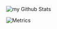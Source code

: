 <img align="center" src="https://github-readme-stats.vercel.app/api?username=VagTsop&include_all_commits=true&count_private=true&show_icons=true&line_height=20&title_color=2B5BBD&icon_color=1124BB&text_color=A1A1A1&bg_color=0,000000,130F40" alt="my Github Stats"/>


![Metrics](https://metrics.lecoq.io/VagTsop?template=classic&base.header=0&gists=1&lines=1&config.timezone=America%2FToronto)
